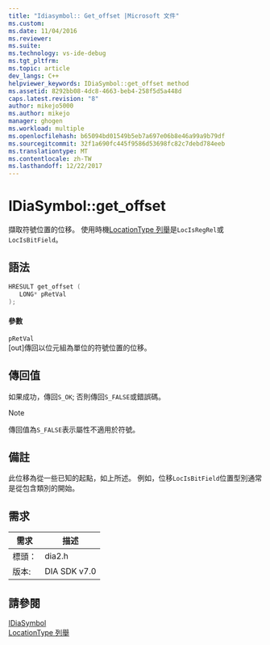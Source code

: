 ```yaml
---
title: "Idiasymbol:: Get_offset |Microsoft 文件"
ms.custom: 
ms.date: 11/04/2016
ms.reviewer: 
ms.suite: 
ms.technology: vs-ide-debug
ms.tgt_pltfrm: 
ms.topic: article
dev_langs: C++
helpviewer_keywords: IDiaSymbol::get_offset method
ms.assetid: 8292bb08-4dc8-4663-beb4-258f5d5a448d
caps.latest.revision: "8"
author: mikejo5000
ms.author: mikejo
manager: ghogen
ms.workload: multiple
ms.openlocfilehash: b65094bd01549b5eb7a697e06b8e46a99a9b79df
ms.sourcegitcommit: 32f1a690fc445f9586d53698fc82c7debd784eeb
ms.translationtype: MT
ms.contentlocale: zh-TW
ms.lasthandoff: 12/22/2017
---
```

# <a name="idiasymbolgetoffset"></a>IDiaSymbol::get_offset
擷取符號位置的位移。 使用時機[LocationType 列舉](../../debugger/debug-interface-access/locationtype.md)是`LocIsRegRel`或`LocIsBitField`。  
  
## <a name="syntax"></a>語法  
  
```C++  
HRESULT get_offset (   
   LONG* pRetVal  
);  
```  
  
#### <a name="parameters"></a>參數  
 `pRetVal`  
 [out]傳回以位元組為單位的符號位置的位移。  
  
## <a name="return-value"></a>傳回值  
 如果成功，傳回`S_OK`; 否則傳回`S_FALSE`或錯誤碼。  
  
> [!NOTE]
>  傳回值為`S_FALSE`表示屬性不適用於符號。  
  
## <a name="remarks"></a>備註  
 此位移為從一些已知的起點，如上所述。 例如，位移`LocIsBitField`位置型別通常是從包含類別的開始。  
  
## <a name="requirements"></a>需求  
  
|需求|描述|  
|-----------------|-----------------|  
|標頭：|dia2.h|  
|版本:|DIA SDK v7.0|  
  
## <a name="see-also"></a>請參閱  
 [IDiaSymbol](../../debugger/debug-interface-access/idiasymbol.md)   
 [LocationType 列舉](../../debugger/debug-interface-access/locationtype.md)